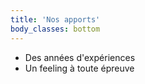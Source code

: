```yaml
---
title: 'Nos apports'
body_classes: bottom
---
```


* Des années d'expériences
* Un feeling à toute épreuve
